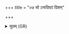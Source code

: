 +++
title = "०७ सो ऽनादिष्टां दिशम्"

+++
<details><summary>मूलम् (GR)</summary>

सो ऽनादिष्टां दिशम् अनु व्य् अचलत् ततो नावर्त्स्यन्नमन्यत ।  
तं दक्षिणाग्निश् च गार्हपत्यश् चाहवनीयश् च यज्ञश् च यजमानश् चानु व्य् अचलन् ।  
दक्षिणाग्नेश् च वै स गार्हपत्यस्य चाहवनीयस्य यज्ञस्य यजमानस्य च प्रियं (धाम …) ।  
दक्षिणाग्नये च वै स गार्हपत्याय चाहवनीयाय च यज्ञाय च यजमनाय चा वृश्चते (य …) ॥
</details>